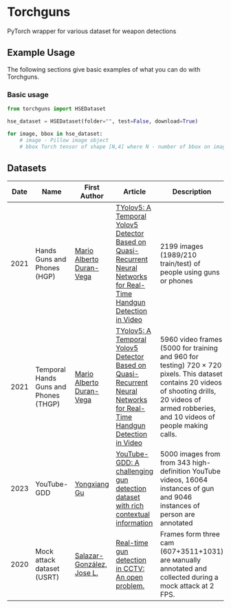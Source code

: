 # Torchguns
PyTorch wrapper for various dataset for weapon detections


## Example Usage

The following sections give basic examples of what you can do with Torchguns.


### Basic usage 
```python
from torchguns import HSEDataset

hse_dataset = HSEDataset(folder="", test=False, download=True)

for image, bbox in hse_dataset:
    # image - Pillow image object
    # bbox Torch tensor of shape [N,4] where N - number of bbox on image

```

## Datasets

| Date | Name                                  | First Author                                                                                    | Article                                                                                                                                    | Description                                                                                                                                                                                         | Link                                                                                                                                                                                                                                 
|------|---------------------------------------|-------------------------------------------------------------------------------------------------|--------------------------------------------------------------------------------------------------------------------------------------------|-----------------------------------------------------------------------------------------------------------------------------------------------------------------------------------------------------|--------------------------------------------------------------------------------------------------------------------------------------------------------------------------------------------------------------------------------------|
| 2021 | Hands Guns and Phones (HGP)           | [Mario Alberto Duran-Vega](https://arxiv.org/search/cs?searchtype=author&query=Duran-Vega,+M+A) | [TYolov5: A Temporal Yolov5 Detector Based on Quasi-Recurrent Neural Networks for Real-Time Handgun Detection in Video](https://arxiv.org/abs/2111.08867) | 2199 images (1989/210 train/test) of people using guns or phones                                                                                                                                    | [download](https://drive.google.com/file/d/138Zp7MuchcS4He6LBFSTow5q97BwnpWv)                                                                                                                                                        |
| 2021 | Temporal Hands Guns and Phones (THGP) | [Mario Alberto Duran-Vega](https://arxiv.org/search/cs?searchtype=author&query=Duran-Vega,+M+A) | [TYolov5: A Temporal Yolov5 Detector Based on Quasi-Recurrent Neural Networks for Real-Time Handgun Detection in Video](https://arxiv.org/abs/2111.08867) | 5960 video frames (5000 for training and 960 for testing) 720 × 720 pixels. This dataset contains 20 videos of shooting drills, 20 videos of armed robberies, and 10 videos of people making calls. | [download](https://drive.google.com/file/d/1hF7Vr6g0fG56Oy3Jdnm2t9Y3TK9W9bn4)                                                                                                                                                        |
| 2023 | YouTube-GDD                           | [Yongxiang Gu](https://arxiv.org/search/cs?searchtype=author&query=Gu,+Y)                       | [YouTube-GDD: A challenging gun detection dataset with rich contextual information](https://arxiv.org/abs/2203.04129)                      | 5000 images from from 343 high-definition YouTube videos,  16064 instances of gun and 9046 instances of person are annotated                                                                        | [data](https://drive.google.com/file/d/1TH6kSx7WoFRrUPbxcDGYBrFrYUI1ReWa) [code](https://github.com/UCAS-GYX/YouTube-GDD)                                                                                                            |
| 2020 | Mock attack dataset (USRT)            | [Salazar-González, Jose L.](https://www.scopus.com/authid/detail.uri?authorId=57219090287)                               | [Real-time gun detection in CCTV: An open problem. ](https://doi.org/10.1016/j.neunet.2020.09.013)                                         | Frames form three cam (607+3511+1031) are мanually annotated and collected during a mock attack at 2 FPS.                                                                                           | [data](https://uses0-my.sharepoint.com/:u:/g/personal/jsalazar_us_es/Ee7yqsE68U9PhnNHZneIuTABfTX5P9iVClJyxIKORfBJvg?e=VpXVtT) [code](https://github.com/Deepknowledge-US/US-Real-time-gun-detection-in-CCTV-An-open-problem-dataset) |
